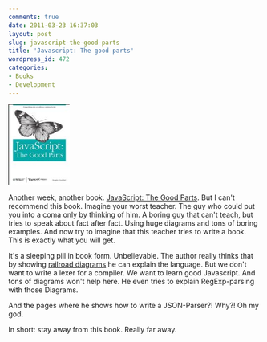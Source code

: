 ```yaml
---
comments: true
date: 2011-03-23 16:37:03
layout: post
slug: javascript-the-good-parts
title: 'Javascript: The good parts'
wordpress_id: 472
categories:
- Books
- Development
---
```


[![](/images/2011-03-23-javascript-the-good-parts/javascript_the_goodparts.jpeg)](http://www.amazon.de/gp/product/0596517742/ref=as_li_ss_tl?ie=UTF8&tag=wannawork-21&linkCode=as2&camp=1638&creative=19454&creativeASIN=0596517742) 

Another week, another book. [JavaScript: The Good Parts](http://www.amazon.de/gp/product/0596517742/ref=as_li_ss_tl?ie=UTF8&tag=wannawork-21&linkCode=as2&camp=1638&creative=19454&creativeASIN=0596517742).
But I can't recommend this book. Imagine your worst teacher. The guy who could
put you into a coma only by thinking of him. A boring guy that can't teach, but
tries to speak about fact after fact. Using huge diagrams and tons of boring
examples. And now try to imagine that this teacher tries to write a book. This
is exactly what you will get.

It's a sleeping pill in book form. Unbelievable. The author really thinks that
by showing [railroad diagrams](http://en.wikipedia.org/wiki/Syntax_diagram) he
can explain the language. But we don't want to write a lexer for a compiler. We
want to learn good Javascript. And tons of diagrams won't help here. He even
tries to explain RegExp-parsing with those Diagrams.

And the pages where he shows how to write a JSON-Parser?! Why?! Oh my god. 

In short: stay away from this book. Really far away.
